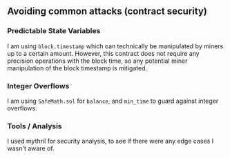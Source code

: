 ## Avoiding common attacks (contract security)


### Predictable State Variables

I am using `block.timestamp` which can technically be manipulated by miners up to a certain amount. However, this contract does not require any precision operations with the block time, so any potential miner manipulation of the block timestamp is mitigated.


### Integer Overflows

I am using `SafeMath.sol` for `balance`, and `min_time` to guard against integer overflows.


### Tools / Analysis

I used mythril for security analysis, to see if there were any edge cases I wasn't aware of.
